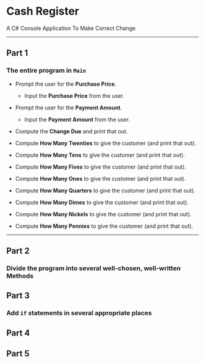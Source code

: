 # Cash Register
A C# Console Application To Make Correct Change

---

Part 1
---

### The entire program in `Main`

+ Prompt the user for the **Purchase Price**.
  - Input the **Purchase Price** from the user.

+ Prompt the user for the **Payment Amount**.
  - Input the **Payment Amount** from the user.

+ Compute the **Change Due** and print that out.
+ Compute **How Many Twenties** to give the customer (and print that out).
+ Compute **How Many Tens** to give the customer (and print that out).
+ Compute **How Many Fives** to give the customer (and print that out).
+ Compute **How Many Ones** to give the customer (and print that out).
+ Compute **How Many Quarters** to give the customer (and print that out).
+ Compute **How Many Dimes** to give the customer (and print that out).
+ Compute **How Many Nickels** to give the customer (and print that out).
+ Compute **How Many Pennies** to give the customer (and print that out).

---

Part 2
---

### Divide the program into several well-chosen, well-written **Methods**

Part 3
---

### Add `if` statements in several appropriate places

Part 4
---

Part 5
---
